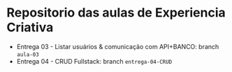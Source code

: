 # Repositorio das aulas de Experiencia Criativa

- Entrega 03 - Listar usuários & comunicação com API+BANCO: branch `aula-03`
- Entrega 04 - CRUD Fullstack: branch `entrega-04-CRUD`
